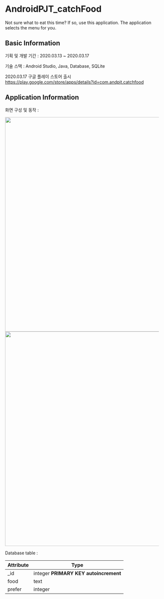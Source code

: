 # AndroidPJT_catchFood

Not sure what to eat this time? If so, use this application. The application selects the menu for you.

## Basic Information

기획 및 개발 기간 : 2020.03.13 ~ 2020.03.17

기술 스택 : Android Studio, Java, Database, SQLite

2020.03.17 구글 플레이 스토어 출시
https://play.google.com/store/apps/details?id=com.andpjt.catchfood

## Application Information

화면 구성 및 동작 :

<image src="./images/screen1.png" width=700 />
<image src="./images/screen2.png" width=700 />

Database table :

| Attribute | Type                                  |
| --------- | ------------------------------------- |
| _id       | integer **PRIMARY KEY autoincrement** |
| food      | text                                  |
| prefer    | integer                               |
